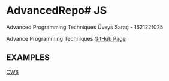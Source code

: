 # AdvancedRepo# JS
Advanced Programming Techniques
Üveys Saraç - 1621221025

Advance Programming Techniques [GitHub Page](https://github.com/uveyssarac/AdvancedRepo.git)

## EXAMPLES 
[CW6](https://uveyssarac.github.io/AdvancedRepo/Cw6.html)
